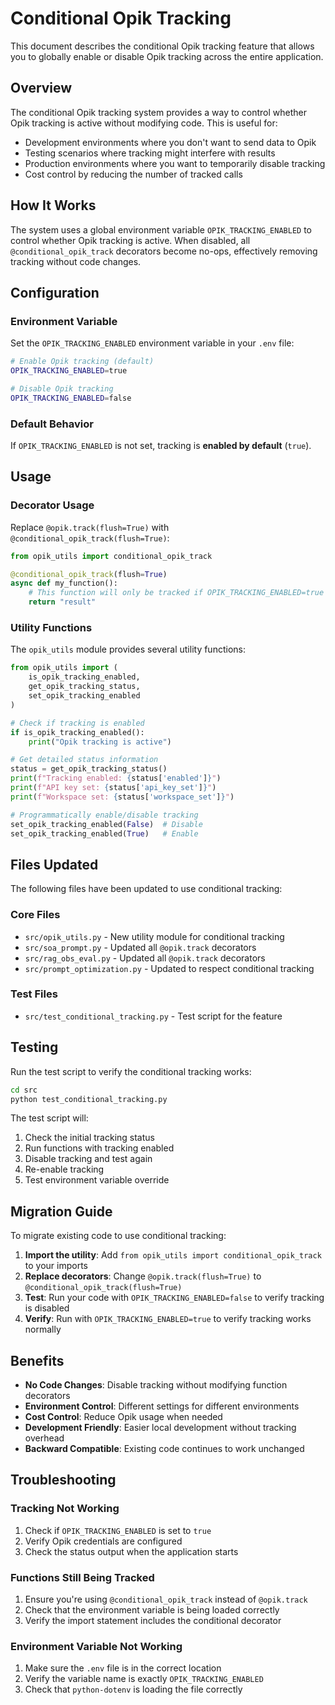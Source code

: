 # Conditional Opik Tracking

This document describes the conditional Opik tracking feature that allows you to globally enable or disable Opik tracking across the entire application.

## Overview

The conditional Opik tracking system provides a way to control whether Opik tracking is active without modifying code. This is useful for:

- Development environments where you don't want to send data to Opik
- Testing scenarios where tracking might interfere with results
- Production environments where you want to temporarily disable tracking
- Cost control by reducing the number of tracked calls

## How It Works

The system uses a global environment variable `OPIK_TRACKING_ENABLED` to control whether Opik tracking is active. When disabled, all `@conditional_opik_track` decorators become no-ops, effectively removing tracking without code changes.

## Configuration

### Environment Variable

Set the `OPIK_TRACKING_ENABLED` environment variable in your `.env` file:

```bash
# Enable Opik tracking (default)
OPIK_TRACKING_ENABLED=true

# Disable Opik tracking
OPIK_TRACKING_ENABLED=false
```

### Default Behavior

If `OPIK_TRACKING_ENABLED` is not set, tracking is **enabled by default** (`true`).

## Usage

### Decorator Usage

Replace `@opik.track(flush=True)` with `@conditional_opik_track(flush=True)`:

```python
from opik_utils import conditional_opik_track

@conditional_opik_track(flush=True)
async def my_function():
    # This function will only be tracked if OPIK_TRACKING_ENABLED=true
    return "result"
```

### Utility Functions

The `opik_utils` module provides several utility functions:

```python
from opik_utils import (
    is_opik_tracking_enabled,
    get_opik_tracking_status,
    set_opik_tracking_enabled
)

# Check if tracking is enabled
if is_opik_tracking_enabled():
    print("Opik tracking is active")

# Get detailed status information
status = get_opik_tracking_status()
print(f"Tracking enabled: {status['enabled']}")
print(f"API key set: {status['api_key_set']}")
print(f"Workspace set: {status['workspace_set']}")

# Programmatically enable/disable tracking
set_opik_tracking_enabled(False)  # Disable
set_opik_tracking_enabled(True)   # Enable
```

## Files Updated

The following files have been updated to use conditional tracking:

### Core Files
- `src/opik_utils.py` - New utility module for conditional tracking
- `src/soa_prompt.py` - Updated all `@opik.track` decorators
- `src/rag_obs_eval.py` - Updated all `@opik.track` decorators
- `src/prompt_optimization.py` - Updated to respect conditional tracking

### Test Files
- `src/test_conditional_tracking.py` - Test script for the feature

## Testing

Run the test script to verify the conditional tracking works:

```bash
cd src
python test_conditional_tracking.py
```

The test script will:
1. Check the initial tracking status
2. Run functions with tracking enabled
3. Disable tracking and test again
4. Re-enable tracking
5. Test environment variable override

## Migration Guide

To migrate existing code to use conditional tracking:

1. **Import the utility**: Add `from opik_utils import conditional_opik_track` to your imports
2. **Replace decorators**: Change `@opik.track(flush=True)` to `@conditional_opik_track(flush=True)`
3. **Test**: Run your code with `OPIK_TRACKING_ENABLED=false` to verify tracking is disabled
4. **Verify**: Run with `OPIK_TRACKING_ENABLED=true` to verify tracking works normally

## Benefits

- **No Code Changes**: Disable tracking without modifying function decorators
- **Environment Control**: Different settings for different environments
- **Cost Control**: Reduce Opik usage when needed
- **Development Friendly**: Easier local development without tracking overhead
- **Backward Compatible**: Existing code continues to work unchanged

## Troubleshooting

### Tracking Not Working

1. Check if `OPIK_TRACKING_ENABLED` is set to `true`
2. Verify Opik credentials are configured
3. Check the status output when the application starts

### Functions Still Being Tracked

1. Ensure you're using `@conditional_opik_track` instead of `@opik.track`
2. Check that the environment variable is being loaded correctly
3. Verify the import statement includes the conditional decorator

### Environment Variable Not Working

1. Make sure the `.env` file is in the correct location
2. Verify the variable name is exactly `OPIK_TRACKING_ENABLED`
3. Check that `python-dotenv` is loading the file correctly 